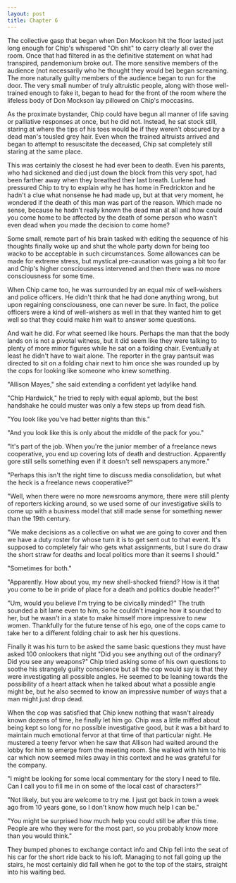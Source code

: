 ```yaml
---
layout: post
title: Chapter 6
---
```


The collective gasp that began when Don Mockson hit the floor lasted just long
enough for Chip's whispered "Oh shit" to carry clearly all over the room.
Once that had filtered in as the definitive statement on what had transpired,
pandemonium broke out.  The more sensitive members of the audience (not
necessarily who he thought they would be) began screaming.  The more naturally
guilty members of the audience began to run for the door.  The very small
number of truly altruistic people, along with those well-trained enough to
fake it, began to head for the front of the room where the lifeless body of
Don Mockson lay pillowed on Chip's moccasins.

As the proximate bystander, Chip could have begun all manner of life saving or
palliative responses at once, but he did not.  Instead, he sat stock still,
staring at where the tips of his toes would be if they weren't obscured by a
dead man's tousled grey hair.  Even when the trained altruists arrived and
began to attempt to resuscitate the deceased, Chip sat completely still
staring at the same place.

This was certainly the closest he had ever been to death.  Even his parents,
who had sickened and died just down the block from this very spot, had been
farther away when they breathed their last breath.  Lurlene had pressured Chip
to try to explain why he has home in Fredrickton and he hadn't a clue what
nonsense he had made up, but at that very moment, he wondered if the death of
this man was part of the reason.  Which made no sense, because he hadn't
really known the dead man at all and how could you come home to be affected by
the death of some person who wasn't even dead when you made the decision to
come home?

Some small, remote part of his brain tasked with editing the sequence of his
thoughts finally woke up and shut the whole party down for being too wacko to
be acceptable in such circumstances. Some allowances can be made for extreme
stress, but mystical pre-causation was going a bit too far and Chip's higher
consciousness intervened and then there was no more consciousness for some
time.

When Chip came too, he was surrounded by an equal mix of well-wishers and
police officers. He didn't think that he had done anything wrong, but upon
regaining consciousness, one can never be sure.  In fact, the police officers
were a kind of well-wishers as well in that they wanted him to get well so
that they could make him wait to answer some questions.

And wait he did.  For what seemed like hours.  Perhaps the man that the body
lands on is not a pivotal witness, but it did seem like they were talking to
plenty of more minor figures while he sat on a folding chair.  Eventually at
least he didn't have to wait alone.  The reporter in the gray pantsuit was
directed to sit on a folding chair next to him once she was rounded up by the
cops for looking like someone who knew something.

"Allison Mayes," she said extending a confident yet ladylike hand.

"Chip Hardwick," he tried to reply with equal aplomb, but the best handshake
he could muster was only a few steps up from dead fish.

"You look like you've had better nights than this."

"And you look like this is only about the middle of the pack for you."

"It's part of the job.  When you're the junior member of a freelance news
cooperative, you end up covering lots of death and destruction.  Apparently
gore still sells something even if it doesn't sell newspapers anymore."

"Perhaps this isn't the right time to discuss media consolidation, but what
the heck is a freelance news cooperative?"

"Well, when there were no more newsrooms anymore, there were still plenty of
reporters kicking around, so we used some of our investigative skills to come
up with a business model that still made sense for something newer than the
19th century.

"We make decisions as a collective on what we are going to cover and then we
have a duty roster for whose turn it is to get sent out to that event.  It's
supposed to completely fair who gets what assignments, but I sure do draw the
short straw for deaths and local politics more than it seems I should."

"Sometimes for both."

"Apparently.  How about you, my new shell-shocked friend?  How is it that you
come to be in pride of place for a death and politics double header?"

"Um, would you believe I'm trying to be civically minded?"  The truth sounded
a bit lame even to him, so he couldn't imagine how it sounded to her, but he
wasn't in a state to make himself more impressive to new women.  Thankfully
for the future tense of his ego, one of the cops came to take her to a
different folding chair to ask her his questions.

Finally it was his turn to be asked the same basic questions they must have
asked 100 onlookers that night "Did you see anything out of the ordinary? Did
you see any weapons?"  Chip tried asking some of his own questions to soothe
his strangely guilty conscience but all the cop would say is that they were
investigating all possible angles.  He seemed to be leaning towards the
possibility of a heart attack when he talked about what a possible angle might
be, but he also seemed to know an impressive number of ways that a man might
just drop dead.

When the cop was satisfied that Chip knew nothing that wasn't already known
dozens of time, he finally let him go.  Chip was a little miffed about being
kept so long for no possible investigative good, but it was a bit hard to
maintain much emotional fervor at that time of that particular night.  He
mustered a teeny fervor when he saw that Allison had waited around the lobby
for him to emerge from the meeting room.  She walked with him to his car which
now seemed miles away in this context and he was grateful for the company.

"I might be looking for some local commentary for the story I need to file.
Can I call you to fill me in on some of the local cast of characters?"

"Not likely, but you are welcome to try me.  I just got back in town a week
ago from 10 years gone, so I don't know how much help I can be."

"You might be surprised how much help you could still be after this time.
People are who they were for the most part, so you probably know more than you
would think."

They bumped phones to exchange contact info and Chip fell into the seat of his
car for the short ride back to his loft.  Managing to not fall going up the
stairs, he most certainly did fall when he got to the top of the stairs,
straight into his waiting bed.
